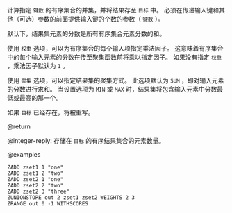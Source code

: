 计算指定 `键数` 的有序集合的并集，并将结果存至 `目标` 中。
必须在传递输入键和其他（可选）参数的前面提供输入键的个数的参数（ `键数` ）。

默认下，结果集元素的分数是所有有序集合元素分数的和。

使用 `权重` 选项，可以为有序集合的每个输入项指定乘法因子。
这意味着有序集合中的每个输入元素的分数在传至聚集函数前将乘以指定因子。
如果没有指定 `权重` ，乘法因子默认为 `1` 。

使用 `聚集` 选项，可以指定结果集的聚集方式。
此选项默认为 `SUM` ，即对输入元素的分数进行求和。
当设置选项为 `MIN` 或 `MAX` 时，结果集将包含输入元素中分数最低或最高的那一个。

如果 `目标` 已经存在，将被重写。

@return

@integer-reply: 存储在 `目标` 的有序结果集合的元素数量。

@examples

```cli
ZADD zset1 1 "one"
ZADD zset1 2 "two"
ZADD zset2 1 "one"
ZADD zset2 2 "two"
ZADD zset2 3 "three"
ZUNIONSTORE out 2 zset1 zset2 WEIGHTS 2 3
ZRANGE out 0 -1 WITHSCORES
```
